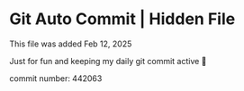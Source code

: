 # Git Auto Commit | Hidden File

This file was added Feb 12, 2025

Just for fun and keeping my daily git commit active 🤪

commit number: 442063
